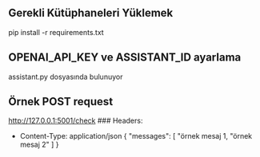## Gerekli Kütüphaneleri Yüklemek
pip install -r requirements.txt 

## OPENAI_API_KEY ve ASSISTANT_ID ayarlama
assistant.py dosyasında bulunuyor

## Örnek POST request
http://127.0.0.1:5001/check
### Headers:
- Content-Type: application/json
{
  "messages": [
    "örnek mesaj 1,
    "örnek mesaj 2"
  ]
}
